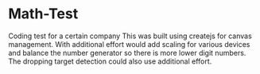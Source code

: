 # Math-Test
Coding test for a certain company
This was built using createjs for canvas management.  With additional effort would add scaling for various devices and balance the number generator so there is more lower digit numbers.  The dropping target detection could also use additional effort.
